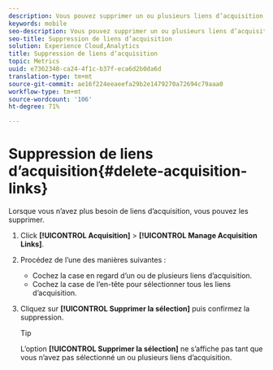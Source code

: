 ```yaml
---
description: Vous pouvez supprimer un ou plusieurs liens d’acquisition s’ils ne sont plus nécessaires.
keywords: mobile
seo-description: Vous pouvez supprimer un ou plusieurs liens d’acquisition s’ils ne sont plus nécessaires.
seo-title: Suppression de liens d’acquisition
solution: Experience Cloud,Analytics
title: Suppression de liens d’acquisition
topic: Metrics
uuid: e7362348-ca24-4f1c-b37f-eca6d2b0da6d
translation-type: tm+mt
source-git-commit: ae16f224eeaeefa29b2e1479270a72694c79aaa0
workflow-type: tm+mt
source-wordcount: '106'
ht-degree: 71%

---
```



# Suppression de liens d’acquisition{#delete-acquisition-links}

Lorsque vous n’avez plus besoin de liens d’acquisition, vous pouvez les supprimer.

1. Click **[!UICONTROL Acquisition]** > **[!UICONTROL Manage Acquisition Links]**.
1. Procédez de l’une des manières suivantes :

   * Cochez la case en regard d’un ou de plusieurs liens d’acquisition.
   * Cochez la case de l’en-tête pour sélectionner tous les liens d’acquisition.

1. Cliquez sur **[!UICONTROL Supprimer la sélection]** puis confirmez la suppression.

   >[!TIP]
   >
   >L’option **[!UICONTROL Supprimer la sélection]** ne s’affiche pas tant que vous n’avez pas sélectionné un ou plusieurs liens d’acquisition.

